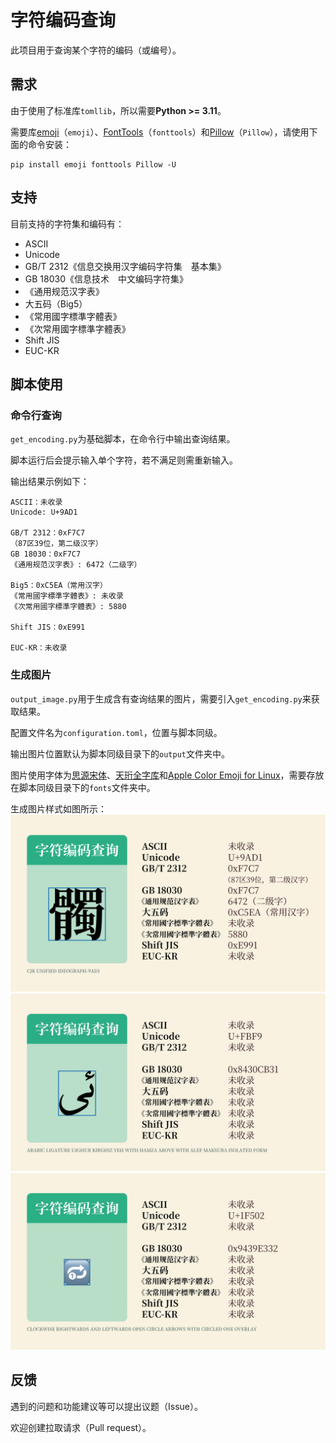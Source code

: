 # 字符编码查询

此项目用于查询某个字符的编码（或编号）。

## 需求

由于使用了标准库`tomllib`，所以需要**Python >= 3.11**。

需要库[emoji](https://github.com/carpedm20/emoji/)（`emoji`）、[FontTools](https://github.com/fonttools/fonttools)（`fonttools`）和[Pillow](https://github.com/python-pillow/Pillow)（`Pillow`），请使用下面的命令安装：

``` shell
pip install emoji fonttools Pillow -U
```

## 支持

目前支持的字符集和编码有：

- ASCII
- Unicode
- GB/T 2312《信息交换用汉字编码字符集　基本集》
- GB 18030《信息技术　中文编码字符集》
- 《通用规范汉字表》
- 大五码（Big5）
- 《常用國字標準字體表》
- 《次常用國字標準字體表》
- Shift JIS
- EUC-KR

## 脚本使用

### 命令行查询

`get_encoding.py`为基础脚本，在命令行中输出查询结果。

脚本运行后会提示输入单个字符，若不满足则需重新输入。

输出结果示例如下：

``` text
ASCII：未收录
Unicode: U+9AD1

GB/T 2312：0xF7C7
（87区39位，第二级汉字）
GB 18030：0xF7C7
《通用规范汉字表》: 6472（二级字）

Big5：0xC5EA（常用汉字）
《常用國字標準字體表》: 未收录
《次常用國字標準字體表》: 5880

Shift JIS：0xE991

EUC-KR：未收录
```

### 生成图片

`output_image.py`用于生成含有查询结果的图片，需要引入`get_encoding.py`来获取结果。

配置文件名为`configuration.toml`，位置与脚本同级。

输出图片位置默认为脚本同级目录下的`output`文件夹中。

图片使用字体为[思源宋体](https://github.com/adobe-fonts/source-han-serif)、[天珩全字库](http://cheonhyeong.com/Simplified/download.html)和[Apple Color Emoji for Linux](https://github.com/samuelngs/apple-emoji-linux)，需要存放在脚本同级目录下的`fonts`文件夹中。

生成图片样式如图所示：
![Sample](/sample/sample.png)
![Sample](/sample/sample.jpg)
![Sample](/sample/sample.webp)

## 反馈

遇到的问题和功能建议等可以提出议题（Issue）。

欢迎创建拉取请求（Pull request）。
